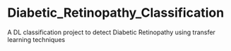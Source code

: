 # Diabetic_Retinopathy_Classification
A DL classification project to detect Diabetic Retinopathy using transfer learning techniques
